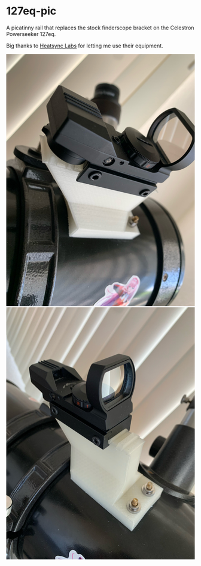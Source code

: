 # 127eq-pic

A picatinny rail that replaces the stock finderscope bracket on the Celestron Powerseeker 127eq.

Big thanks to [Heatsync Labs](https://www.heatsynclabs.org) for letting me use their equipment.


![alt text](./img/image2.jpeg)
![alt text](./img/image3.jpeg)
